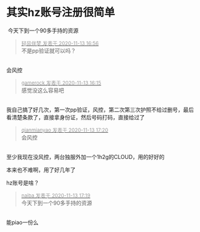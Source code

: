 # 其实hz账号注册很简单


<img src="static/image/smiley/yct/010.gif" smilieid="41" border="0" alt="" /> 今天下到一个90多手持的资源<img id="aimg_I33Cj" onclick="zoom(this, this.src, 0, 0, 0)" class="zoom" src="https://cdn.jsdelivr.net/gh/hishis/forum-master/public/images/patch.gif" onmouseover="img_onmouseoverfunc(this)" onload="thumbImg(this)" border="0" alt="" />

<div class="quote"><blockquote><font size="2"><a href="https://www.hostloc.com/forum.php?mod=redirect&amp;goto=findpost&amp;pid=9449282&amp;ptid=766280" target="_blank"><font color="#999999">轻风伴梦 发表于 2020-11-13 16:56</font></a></font><br />
不是pp验证就可以吗？</blockquote></div><br />
会风控

<div class="quote"><blockquote><font size="2"><a href="https://www.hostloc.com/forum.php?mod=redirect&amp;goto=findpost&amp;pid=9449054&amp;ptid=766280" target="_blank"><font color="#999999">gamerock 发表于 2020-11-13 16:15</font></a></font><br />
感觉没这么容易吧</blockquote></div><br />
我自己搞了好几次，第一次pp验证，风控，第二次第三次护照不给过删号，最后看清楚条款了，直接拿身份证，然后号码打码，直接给过了

<div class="quote"><blockquote><font size="2"><a href="https://www.hostloc.com/forum.php?mod=redirect&amp;goto=findpost&amp;pid=9449403&amp;ptid=766280" target="_blank"><font color="#999999">qianmianyao 发表于 2020-11-13 17:20</font></a></font><br />
会风控</blockquote></div><br />
至少我现在没风控，两台独服外加一个1h2g的CLOUD，用的好好的

本来也不难啊，用了好几年了

hz账号是啥？

<div class="quote"><blockquote><font size="2"><a href="https://www.hostloc.com/forum.php?mod=redirect&amp;goto=findpost&amp;pid=9449396&amp;ptid=766280" target="_blank"><font color="#999999">naiba 发表于 2020-11-13 17:19</font></a></font><br />
今天下到一个90多手持的资源</blockquote></div><br />
能piao一份么<img src="static/image/smiley/yct/010.gif" smilieid="41" border="0" alt="" /><img id="aimg_fUUo4" onclick="zoom(this, this.src, 0, 0, 0)" class="zoom" src="https://cdn.jsdelivr.net/gh/hishis/forum-master/public/images/patch.gif" onmouseover="img_onmouseoverfunc(this)" onload="thumbImg(this)" border="0" alt="" />
